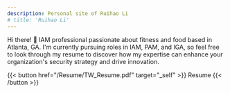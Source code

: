 ```yaml
---
description: Personal site of Ruihao Li
# title: 'Ruihao Li'
---
```


<!-- {{< lead >}}
Theoretical Condensed Matter Physics
{{< /lead >}} -->

Hi there! 👋
IAM professional passionate about fitness and food based in Atlanta, GA. 
I'm currently pursuing roles in IAM, PAM, and IGA, so feel free to look through my resume to discover how my expertise can enhance your organization's security strategy and drive innovation.

{{< button href="/Resume/TW_Resume.pdf" target="_self" >}}
Resume
{{< /button >}}
